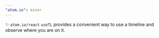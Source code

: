 ```yaml
---
"atom.io": minor
---
```


✨ `atom.io/react` `useTL` provides a convenient way to use a timeline and observe where you are on it.
